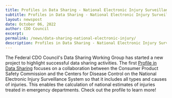 ```yaml
---
title: Profiles in Data Sharing - National Electronic Injury Surveillance System
subtitle: Profiles in Data Sharing - National Electronic Injury Surveillance System
layout: newspost
date: October 06, 2022
author: CDO Council
excerpt: 
permalink: /news/data-sharing-national-electronic-injury/
description: Profiles in Data Sharing - National Electronic Injury Surveillance System
---
```


The Federal CDO Council's Data Sharing Working Group has started a new project to highlight successful data sharing activities. The first [Profile in Data Sharing](https://resources.data.gov/resources/profiles-in-data-sharing/) focuses on a collaboration between the Consumer Product Safety Commission and the Centers for Disease Control on the National Electronic Injury Surveillance System so that it includes all types and causes of injuries.
This enables the calculation of national estimates of injuries treated in emergency departments. Check out the profile to learn more!